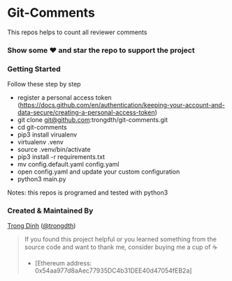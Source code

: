 # Git-Comments

This repos helps to count all reviewer comments

### Show some :heart: and star the repo to support the project

### Getting Started

Follow these step by step

- register a personal access token (https://docs.github.com/en/authentication/keeping-your-account-and-data-secure/creating-a-personal-access-token)
- git clone git@github.com:trongdth/git-comments.git
- cd git-comments
- pip3 install virualenv
- virtualenv .venv
- source .venv/bin/activate
- pip3 install -r requirements.txt
- mv config.default.yaml config.yaml
- open config.yaml and update your custom configuration
- python3 main.py

Notes: this repos is programed and tested with python3

### Created & Maintained By

[Trong Dinh](https://github.com/trongdth) ([@trongdth](https://www.twitter.com/trongdth))

> If you found this project helpful or you learned something from the source code and want to thank me, consider buying me a cup of :coffee:
>
> * [Ethereum address: 0x54aa977d8aAec77935DC4b31DEE40d47054fEB2a]
